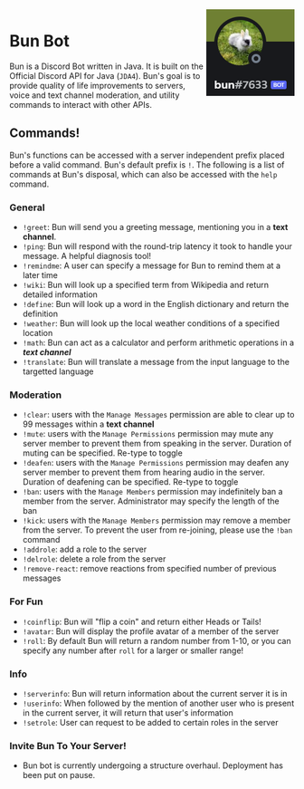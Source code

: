 <img src="icon.png" align="right" />

# Bun Bot

Bun is a Discord Bot written in Java. It is built on the Official Discord API for Java (`JDA4`). Bun's goal is to provide quality of life improvements to servers, voice and text channel moderation, and utility commands to interact with other APIs. 


## Commands!
Bun's functions can be accessed with a server independent prefix placed before a valid command. Bun's default prefix is `!`. The following is a list of commands at Bun's disposal, which can also be accessed with the `help` command.


### General
- `!greet`: Bun will send you a greeting message, mentioning you in a **text channel**.
- `!ping`: Bun will respond with the round-trip latency it took to handle your message. A helpful diagnosis tool!
- `!remindme`: A user can specify a message for Bun to remind them at a later time
- `!wiki`: Bun will look up a specified term from Wikipedia and return detailed information
- `!define`: Bun will look up a word in the English dictionary and return the definition
- `!weather`: Bun will look up the local weather conditions of a specified location
- `!math`: Bun can act as a calculator and perform arithmetic operations in a ***text channel***
- `!translate`: Bun will translate a message from the input language to the targetted language

### Moderation
- `!clear`: users with the `Manage Messages` permission are able to clear up to 99 messages within a **text channel**
- `!mute`: users with the `Manage Permissions` permission may mute any server member to prevent them from speaking in the server. Duration of muting can be specified. Re-type to toggle
- `!deafen`: users with the `Manage Permissions` permission may deafen any server member to prevent them from hearing audio in the server. Duration of deafening can be specified. Re-type to toggle
- `!ban`: users with the `Manage Members` permission may indefinitely ban a member from the server. Administrator may specify the length of the ban
- `!kick`: users with the `Manage Members` permission may remove a member from the server. To prevent the user from re-joining, please use the `!ban` command
- `!addrole`: add a role to the server
- `!delrole`: delete a role from the server
- `!remove-react`: remove reactions from specified number of previous messages

### For Fun
- `!coinflip`: Bun will "flip a coin" and return either Heads or Tails!
- `!avatar`: Bun will display the profile avatar of a member of the server
- `!roll`: By default Bun will return a random number from 1-10, or you can specify any number after `roll` for a larger or smaller range!

### Info
- `!serverinfo`: Bun will return information about the current server it is in
- `!userinfo`: When followed by the mention of another user who is present in the current server, it will return that user's information
- `!setrole`: User can request to be added to certain roles in the server

### Invite Bun To Your Server!
- Bun bot is currently undergoing a structure overhaul. Deployment has been put on pause.
